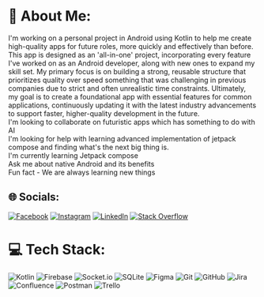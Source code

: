 # 💫 About Me:
I'm working on a personal project in Android using Kotlin to help me create high-quality apps for future roles, more quickly and effectively than before. This app is designed as an 'all-in-one' project, incorporating every feature I've worked on as an Android developer, along with new ones to expand my skill set. My primary focus is on building a strong, reusable structure that prioritizes quality over speed something that was challenging in previous companies due to strict and often unrealistic time constraints. Ultimately, my goal is to create a foundational app with essential features for common applications, continuously updating it with the latest industry advancements to support faster, higher-quality development in the future.<br>I'm looking to collaborate on futuristic apps which has something to do with AI<br>I'm looking for help with learning advanced implementation of jetpack compose and finding what's the next big thing is.<br>I'm currently learning Jetpack compose<br>Ask me about native Android and its benefits <br>Fun fact - We are always learning new things 


## 🌐 Socials:
[![Facebook](https://img.shields.io/badge/Facebook-%231877F2.svg?logo=Facebook&logoColor=white)](https://facebook.com/https://www.facebook.com/dhyan.venmarath/) [![Instagram](https://img.shields.io/badge/Instagram-%23E4405F.svg?logo=Instagram&logoColor=white)](https://www.instagram.com/dhyanvenmarath/) [![LinkedIn](https://img.shields.io/badge/LinkedIn-%230077B5.svg?logo=linkedin&logoColor=white)](https://www.linkedin.com/in/dhyan-venmarath-a180a1151/) [![Stack Overflow](https://img.shields.io/badge/-Stackoverflow-FE7A16?logo=stack-overflow&logoColor=white)](https://stackoverflow.com/users/10623041/dhyan-v) 

# 💻 Tech Stack:
![Kotlin](https://img.shields.io/badge/kotlin-%237F52FF.svg?style=plastic&logo=kotlin&logoColor=white) ![Firebase](https://img.shields.io/badge/firebase-%23039BE5.svg?style=plastic&logo=firebase) ![Socket.io](https://img.shields.io/badge/Socket.io-black?style=plastic&logo=socket.io&badgeColor=010101) ![SQLite](https://img.shields.io/badge/sqlite-%2307405e.svg?style=plastic&logo=sqlite&logoColor=white) ![Figma](https://img.shields.io/badge/figma-%23F24E1E.svg?style=plastic&logo=figma&logoColor=white) ![Git](https://img.shields.io/badge/git-%23F05033.svg?style=plastic&logo=git&logoColor=white) ![GitHub](https://img.shields.io/badge/github-%23121011.svg?style=plastic&logo=github&logoColor=white) ![Jira](https://img.shields.io/badge/jira-%230A0FFF.svg?style=plastic&logo=jira&logoColor=white) ![Confluence](https://img.shields.io/badge/confluence-%23172BF4.svg?style=plastic&logo=confluence&logoColor=white) ![Postman](https://img.shields.io/badge/Postman-FF6C37?style=plastic&logo=postman&logoColor=white) ![Trello](https://img.shields.io/badge/Trello-%23026AA7.svg?style=plastic&logo=Trello&logoColor=white)


<!-- Proudly created with GPRM ( https://gprm.itsvg.in ) -->
